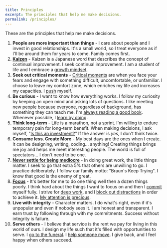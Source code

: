 ```yaml
---
title: Principles
excerpt: The principles that help me make decisions.
permalink: /principles/
---
```


These are the principles that help me make decisions.

1. **People are more important than things** - I care about people and I invest in good relationships. It's a small world, so I treat everyone as if I'll be around them for years to come. Family comes first.
2. **[Kaizen](http://en.wikipedia.org/wiki/Kiazen)** - Kaizen is a Japanese word that describes the concept of continual improvement. I seek continual improvement. I am a student of life and I embrace a [growth mindset]({{site.url}}/2011/07/18/the-growth-mindset 'The Growth Mindset').
3. **Seek out critical moments** - [Critical moments]({{site.url}}/2011/02/27/fear-and-the-critical-moment 'Fear and the Critical Moment') are when you face your fears and engage with something difficult, uncomfortable, or unfamiliar. I choose to leave my comfort zone, which enriches my life and increases my capacities. I [push](http://sivers.org/comfort 'Push, push, push.') myself.
4. **Be curious** - I want to know how everything works. I follow my curiosity by keeping an open mind and asking lots of questions. I like meeting new people because everyone, regardless of background, has something they can teach me. I'm [always reading a good book]({{site.url}}/books/). Whenever possible, I [learn by doing]({{site.url}}/2013/08/06/learn-by-doing).
5. **Think long-term** - Life is a marathon, not a sprint. I'm willing to endure temporary pain for long-term benefit. When making decisions, I ask myself, "[Is this an investment?]({{site.url}}/2013/06/27/is-this-an-investment/)" If the answer is *yes*, I don't think twice.
6. **Consume less. Create More** - My best days are the ones when I create. It can be designing, writing, coding... anything! Creating things brings me joy and helps me meet interesting people. The world is full of spectators... I don't need to be one.
7. **[Never settle for being mediocre]({{site.url}}/2012/03/19/never-settle-being-mediocre)** - In doing great work, the little things matter. I seek to go that extra 5% that others are unwilling to go. I practice deliberately. I follow our family motto: "Braun's Keep Trying". I know that good is the enemy of great.
8. **[Focus]({{site.url}}/2013/04/27/focus/)** - It's better for me to do one thing well then a dozen things poorly. I think hard about the things I want to focus on and then I [commit]({{site.url}}/2012/05/13/commitments) myself fully. I strive for [deep work](/books/#deep-work), and I [block out distractions]({{site.url}}/2016/01/04/the-news-wasteland) in order to achieve it. [My attention is precious]({{site.url}}/2018/04/13/jonathon-harris-on-attention/).
9. **Live with integrity** - Character matters. I do what's right, even if it's unpopular and even if nobody sees it. I am honest and transparent. I earn trust by following through with my commitments. Success without integrity is failure.
10. **Serve others** - I believe that service is the rent we pay for living in this world of ours. I design my life such that it's filled with opportunities to serve. I [go to the funeral](https://www.npr.org/2005/08/08/4785079/always-go-to-the-funeral). I [help someone move]({{site.url}}/2013/07/30/help-someone-move/). I give back, and I feel happy when others succeed.

<!--
  old ones:
    - Have an amazing attitude
    - Never compromise your values
    - Go big.
    - Surround yourself with greatness
  possible future ones?:
    - Work in public.
    - Take ownership.
-->
